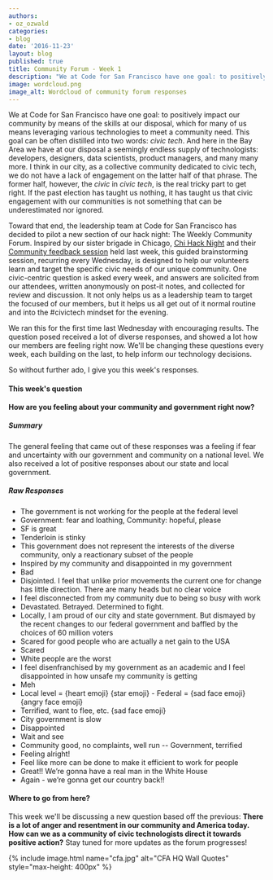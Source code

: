 ```yaml
---
authors:
- oz_ozwald
categories:
- blog
date: '2016-11-23'
layout: blog
published: true
title: Community Forum - Week 1
description: "We at Code for San Francisco have one goal: to positively impact our community by means of the skills at our disposal, which for many of us means leveraging various technologies to meet a community need. This goal can be often distilled into two words: *civic tech*. And here in the Bay Area we have at our disposal a seemingly endless supply of technologists: developers, designers, data scientists, product managers, and many many more. I think in our city, as a collective community dedicated to civic tech, we do not have a lack of engagement on the latter half of that phrase. The former half, however, the *civic* in *civic tech*, is the real tricky part to get right. If the past election has taught us nothing, it has taught us that civic engagement with our communities is not something that can be underestimated nor ignored."
image: wordcloud.png
image_alt: Wordcloud of community forum responses
---
```


We at Code for San Francisco have one goal: to positively impact our community by means of the skills at our disposal, which for many of us means leveraging various technologies to meet a community need. This goal can be often distilled into two words: *civic tech*. And here in the Bay Area we have at our disposal a seemingly endless supply of technologists: developers, designers, data scientists, product managers, and many many more. I think in our city, as a collective community dedicated to civic tech, we do not have a lack of engagement on the latter half of that phrase. The former half, however, the *civic* in *civic tech*, is the real tricky part to get right. If the past election has taught us nothing, it has taught us that civic engagement with our communities is not something that can be underestimated nor ignored.

Toward that end, the leadership team at Code for San Francisco has decided to pilot a new section of our hack night: The Weekly Community Forum. Inspired by our sister brigade in Chicago, [Chi Hack Night](https://chihacknight.org/events/2016/11/15/post-election-community-feedback-session.html) and their [Community feedback session](https://docs.google.com/document/d/1LcB5wI43AM7sKwJ7FGJhTVJosH6egBcKKkioSgfoG4w/edit#) held last week, this guided brainstorming session, recurring every Wednesday, is designed to help our volunteers learn and target the specific civic needs of our unique community. One civic-centric question is asked every week, and answers are solicited from our attendees, written anonymously on post-it notes, and collected for review and discussion. It not only helps us as a leadership team to target the focused of our members, but it helps us all get out of it normal routine and into the #civictech mindset for the evening.

We ran this for the first time last Wednesday with encouraging results. The question posed received a lot of diverse responses, and showed a lot how our members are feeling right now. We'll be changing these questions every week, each building on the last, to help inform our technology decisions.

So without further ado, I give you this week's responses.

#### This week's question

**How are you feeling about your community and government right now?**

##### Summary

The general feeling that came out of these responses was a feeling if fear and uncertainty with our government and community on a national level. We also received a lot of positive responses about our state and local government.

##### Raw Responses

* The government is not working for the people at the federal level
* Government: fear and loathing, Community: hopeful, please
* SF is great
* Tenderloin is stinky
* This government does not represent the interests of the diverse community, only a reactionary subset of the people
* Inspired by my community and disappointed in my government
* Bad
* Disjointed. I feel that unlike prior movements the current one for change has little direction. There are many heads but no clear voice
* I feel disconnected from my community due to being so busy with work
* Devastated. Betrayed. Determined to fight.
* Locally, I am proud of our city and state government. But dismayed by the recent changes to our federal government and baffled by the choices of 60 million voters
* Scared for good people who are actually a net gain to the USA
* Scared
* White people are the worst
* I feel disenfranchised by my government as an academic and I feel disappointed in how unsafe my community is getting
* Meh
* Local level = {heart emoji} {star emoji} - Federal = {sad face emoji} {angry face emoji}
* Terrified, want to flee, etc. {sad face emoji}
* City government is slow
* Disappointed
* Wait and see
* Community good, no complaints, well run -- Government, terrified
* Feeling alright!
* Feel like more can be done to make it efficient to work for people
* Great!! We’re gonna have a real man in the White House
* Again - we’re gonna get our country back!!

#### Where to go from here?

This week we'll be discussing a new question based off the previous: **There is a lot of anger and resentment in our community and America today. How can we as a community of civic technologists direct it towards positive action?** Stay tuned for more updates as the forum progresses!

{% include image.html name="cfa.jpg" alt="CFA HQ Wall Quotes" style="max-height: 400px" %}
